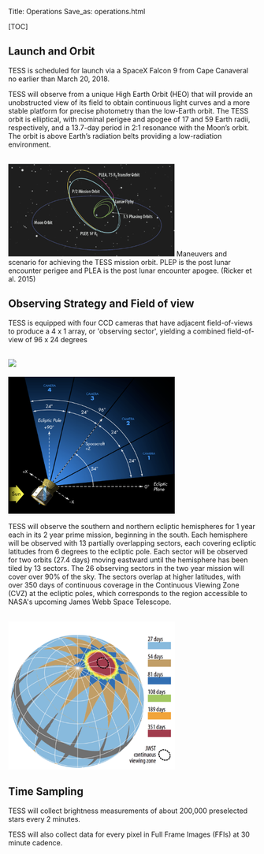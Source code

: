 Title: Operations
Save_as: operations.html

[TOC]

## Launch and Orbit

TESS  is scheduled for launch via a SpaceX Falcon 9 from Cape Canaveral no earlier than March 20, 2018.  

TESS will observe from a unique High Earth Orbit (HEO) that will provide an unobstructed view of its field to obtain continuous light curves and a more stable platform for precise photometry than the low-Earth orbit. The TESS orbit is elliptical, with nominal perigee and apogee of 17 and 59 Earth radii, respectively, and a 13.7-day period in 2:1 resonance with the Moon’s orbit. The orbit is above Earth’s radiation belts providing a low-radiation environment.

<br/>

<img class="img-responsive" style="max-width:67%;" src="images/mission/tess_orbit_Winnpresentation.png">
Maneuvers and scenario for achieving the TESS mission orbit. PLEP is the post lunar encounter perigee and PLEA is the post lunar encounter apogee. (Ricker et al. 2015)

<br/>


## Observing Strategy and Field of view

TESS is equipped with four CCD cameras that have adjacent field-of-views to produce a 4 x 1 array, or 'observing sector', yielding a combined field-of-view of 96 x 24 degrees

<br/>
<img class="img-responsive" style="max-width:67%;" src="images/mission/tess_observingsectorschematic_Winnpresentation.png">
<br/>

<br/>
<img class="img-responsive" style="max-width:67%;" src="images/mission/tess_cameraFOVschematic_Winnpresentation.png">
<br/>

TESS will observe the southern and northern ecliptic hemispheres for 1 year each in its 2 year prime mission, beginning in the south. Each hemisphere will be observed with 13 partially overlapping sectors, each covering ecliptic latitudes from 6 degrees to the ecliptic pole. Each  sector will be observed for two orbits (27.4 days) moving eastward until the hemisphere has been tiled by 13 sectors. The 26 observing sectors in the two year mission will cover over 90% of the sky. The sectors overlap at higher latitudes, with over 350 days of continuous coverage in the Continuous Viewing Zone (CVZ) at the ecliptic poles, which corresponds to the region accessible to NASA's upcoming James Webb Space Telescope.


<br/>
<img class="img-responsive" style="max-width:67%;" src="images/mission/tess_2yearskycoverage.png">
<br/>

## Time Sampling

TESS will collect brightness measurements of about 200,000 preselected stars every 2 minutes.

TESS will also collect data for every pixel in Full Frame Images (FFIs) at 30 minute cadence.





